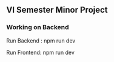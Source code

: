 ## VI Semester Minor Project

### Working on Backend

Run Backend : npm run dev

Run Frontend: npm run dev
